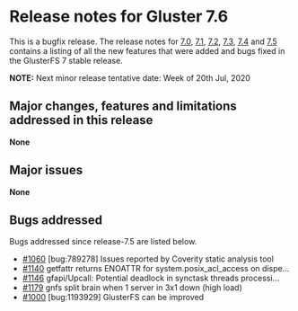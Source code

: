# Release notes for Gluster 7.6

This is a bugfix release. The release notes for [7.0](7.0.md), [7.1](7.1.md),
[7.2](7.2.md), [7.3](7.3.md), [7.4](7.4.md) and [7.5](7.5.md)
contains a listing of all the new features that were added
and bugs fixed in the GlusterFS 7 stable release.

**NOTE:** Next minor release tentative date: Week of 20th Jul, 2020

## Major changes, features and limitations addressed in this release

**None**


## Major issues

**None**

## Bugs addressed

Bugs addressed since release-7.5 are listed below.

- [#1060](https://github.com/gluster/glusterfs/issues/1060) [bug:789278] Issues reported by Coverity static analysis tool
- [#1140](https://github.com/gluster/glusterfs/issues/1140) getfattr returns ENOATTR for system.posix_acl_access on dispe...
- [#1146](https://github.com/gluster/glusterfs/issues/1146) gfapi/Upcall: Potential deadlock in synctask threads processi...
- [#1179](https://github.com/gluster/glusterfs/issues/1179) gnfs split brain when 1 server in 3x1 down (high load)
- [#1000](https://github.com/gluster/glusterfs/issues/1000) [bug:1193929] GlusterFS can be improved
